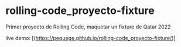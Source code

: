 # rolling-code_proyecto-fixture
Primer proyecto de Rolling Code, maquetar un fixture de Qatar 2022

live demo:
[(https://pequege.github.io/rolling-code_proyecto-fixture/)]
